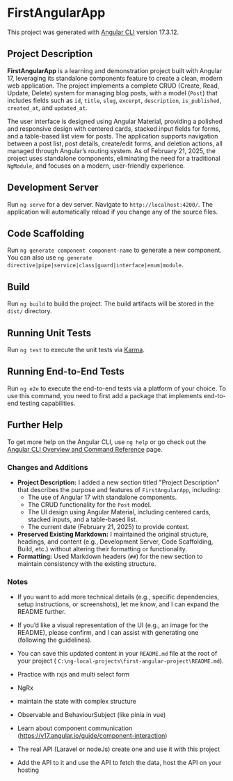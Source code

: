 # FirstAngularApp

This project was generated with [Angular CLI](https://github.com/angular/angular-cli) version 17.3.12.

## Project Description

**FirstAngularApp** is a learning and demonstration project built with Angular 17, leveraging its standalone components
feature to create a clean, modern web application. The project implements a complete CRUD (Create, Read, Update, Delete)
system for managing blog posts, with a model (`Post`) that includes fields such as `id`, `title`, `slug`, `excerpt`,
`description`, `is_published`, `created_at`, and `updated_at`.

The user interface is designed using Angular Material, providing a polished and responsive design with centered cards,
stacked input fields for forms, and a table-based list view for posts. The application supports navigation between a
post list, post details, create/edit forms, and deletion actions, all managed through Angular’s routing system. As of
February 21, 2025, the project uses standalone components, eliminating the need for a traditional `NgModule`, and
focuses on a modern, user-friendly experience.

## Development Server

Run `ng serve` for a dev server. Navigate to `http://localhost:4200/`. The application will automatically reload if you
change any of the source files.

## Code Scaffolding

Run `ng generate component component-name` to generate a new component. You can also use
`ng generate directive|pipe|service|class|guard|interface|enum|module`.

## Build

Run `ng build` to build the project. The build artifacts will be stored in the `dist/` directory.

## Running Unit Tests

Run `ng test` to execute the unit tests via [Karma](https://karma-runner.github.io).

## Running End-to-End Tests

Run `ng e2e` to execute the end-to-end tests via a platform of your choice. To use this command, you need to first add a
package that implements end-to-end testing capabilities.

## Further Help

To get more help on the Angular CLI, use `ng help` or go check out
the [Angular CLI Overview and Command Reference](https://angular.io/cli) page.

### Changes and Additions

- **Project Description:** I added a new section titled "Project Description" that describes the purpose and features of
  `FirstAngularApp`, including:
    - The use of Angular 17 with standalone components.
    - The CRUD functionality for the `Post` model.
    - The UI design using Angular Material, including centered cards, stacked inputs, and a table-based list.
    - The current date (February 21, 2025) to provide context.
- **Preserved Existing Markdown:** I maintained the original structure, headings, and content (e.g., Development Server,
  Code Scaffolding, Build, etc.) without altering their formatting or functionality.
- **Formatting:** Used Markdown headers (`##`) for the new section to maintain consistency with the existing structure.

### Notes

- If you want to add more technical details (e.g., specific dependencies, setup instructions, or screenshots), let me
  know, and I can expand the README further.
- If you’d like a visual representation of the UI (e.g., an image for the README), please confirm, and I can assist with
  generating one (following the guidelines).
- You can save this updated content in your `README.md` file at the root of your project (
  `C:\ng-local-projects\first-angular-project\README.md`).


- Practice with rxjs and multi select form
- NgRx
- maintain the state with complex structure
- Observable and BehaviourSubject (like pinia in vue)
- Learn about component communication (https://v17.angular.io/guide/component-interaction)
- The real API (Laravel or nodeJs) create one and use it with this project
- Add the API to it and use the API to fetch the data, host the API on your hosting




